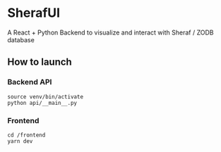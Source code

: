 # SherafUI

A React + Python Backend to visualize and interact with Sheraf / ZODB database

## How to launch

### Backend API

```
source venv/bin/activate
python api/__main__.py
```

### Frontend

```
cd /frontend
yarn dev
```
